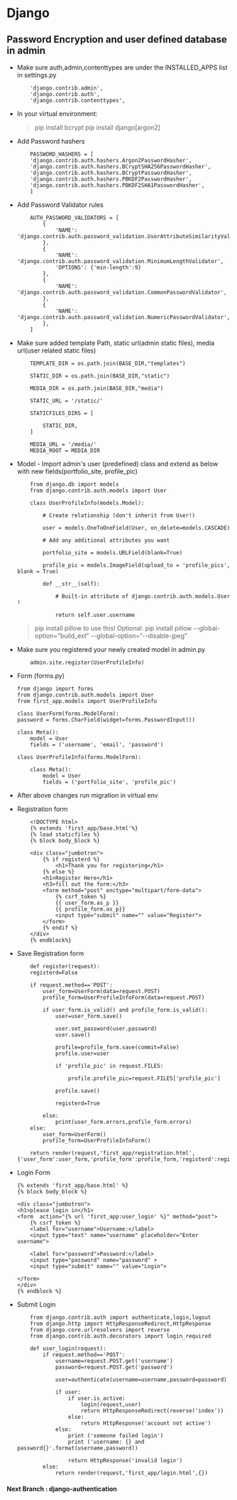 # Django
## Password Encryption and user defined database in admin
* Make sure auth,admin,contenttypes  are under the INSTALLED_APPS list in settings.py
    ```
        'django.contrib.admin',
        'django.contrib.auth',
        'django.contrib.contenttypes',
    ```
* In your virtual environment: 
    > pip install bcrypt
    > pip install django[argon2]

* Add Password hashers
    ```
        PASSWORD_HASHERS = [
        'django.contrib.auth.hashers.Argon2PasswordHasher',
        'django.contrib.auth.hashers.BCryptSHA256PasswordHasher',
        'django.contrib.auth.hashers.BCryptPasswordHasher',
        'django.contrib.auth.hashers.PBKDF2PasswordHasher',
        'django.contrib.auth.hashers.PBKDF2SHA1PasswordHasher',
        ]
    ```
* Add Password Validator rules
    ```
        AUTH_PASSWORD_VALIDATORS = [
            {
                'NAME': 'django.contrib.auth.password_validation.UserAttributeSimilarityValidator',
            },
            {
                'NAME': 'django.contrib.auth.password_validation.MinimumLengthValidator',
                'OPTIONS': {'min-length':9}
            },
            {
                'NAME': 'django.contrib.auth.password_validation.CommonPasswordValidator',
            },
            {
                'NAME': 'django.contrib.auth.password_validation.NumericPasswordValidator',
            },
        ]
    ```
* Make sure added template Path, static url(admin static files), media url(user related static files)
    ```
        TEMPLATE_DIR = os.path.join(BASE_DIR,"templates")

        STATIC_DIR = os.path.join(BASE_DIR,"static")

        MEDIA_DIR = os.path.join(BASE_DIR,"media")
    ```
    ```
        STATIC_URL = '/static/'

        STATICFILES_DIRS = [

            STATIC_DIR,
        ]

        MEDIA_URL = '/media/'
        MEDIA_ROOT = MEDIA_DIR
    ```

* Model - Import admin's user (predefined) class and extend as below with new fields(portfolio_site, profile_pic)
    ```
        from django.db import models
        from django.contrib.auth.models import User

        class UserProfileInfo(models.Model):

            # Create relationship (don't inherit from User!)

            user = models.OneToOneField(User, on_delete=models.CASCADE)

            # Add any additional attributes you want

            portfolio_site = models.URLField(blank=True)

            profile_pic = models.ImageField(upload_to = 'profile_pics', blank = True)

            def __str__(self):

                # Built-in attribute of django.contrib.auth.models.User !

                return self.user.username
    ```
    > pip install pillow to use this!
    > Optional: pip install pillow --global-option=”build_ext” --global-option=”--disable-jpeg”
* Make sure you registered your newly created model in admin.py
    ```
        admin.site.register(UserProfileInfo)
    ```
* Form (forms.py)
    ```
    from django import forms
    from django.contrib.auth.models import User
    from first_app.models import UserProfileInfo

    class UserForm(forms.ModelForm):
	password = forms.CharField(widget=forms.PasswordInput())

	class Meta():
		model = User
		fields = ('username', 'email', 'password')

    class UserProfileInfo(forms.ModelForm):

        class Meta():
            model = User
            fields = ('portfolio_site', 'profile_pic')
    ```
* After above changes run migration in virtual env
* Registration form
    ```
        <!DOCTYPE html> 
        {% extends 'first_app/base.html'%} 
        {% load staticfiles %}
        {% block body_block %}

        <div class="jumbotron">
            {% if registerd %}
                <h1>Thank you for registering</h1>
            {% else %}
            <h1>Register Here</h1>
            <h3>fill out the form:</h3>
            <form method="post" enctype="multipart/form-data">
                {% csrf_token %}
                {{ user_form.as_p }}
                {{ profile_form.as_p}}
                <input type="submit" name="" value="Register">
            </form>
            {% endif %}
        </div>
        {% endblock%}
    ```
* Save Registration form
    ```
        def register(request):
        registerd=False

        if request.method=='POST':
            user_form=UserForm(data=request.POST)
            profile_form=UserProfileInfoForm(data=request.POST)

            if user_form.is_valid() and profile_form.is_valid():
                user=user_form.save()

                user.set_password(user.password)
                user.save()

                profile=profile_form.save(commit=False)
                profile.user=user

                if 'profile_pic' in request.FILES:

                    profile.profile_pic=request.FILES['profile_pic']

                profile.save()

                registerd=True

            else:
                print(user_form.errors,profile_form.errors)
        else:
            user_form=UserForm()
            profile_form=UserProfileInfoForm()

        return render(request,'first_app/registration.html',{'user_form':user_form,'profile_form':profile_form,'registerd':registerd})
    ```
* Login Form
    ```
    {% extends 'first_app/base.html' %}
    {% block body_block %}

    <div class="jumbotron">
    <h1>please login in</h1>
    <form  action="{% url 'first_app:user_login' %}" method="post">
        {% csrf_token %}
        <label for="username">Username:</label>
        <input type="text" name="username" placeholder="Enter username">

        <label for="password">Password:</label>
        <input type="password" name="password" >
        <input type="submit" name="" value="Login">

    </form>
    </div>
    {% endblock %}
    ```
* Submit Login
    ```
        from django.contrib.auth import authenticate,login,logout
        from django.http import HttpResponseRedirect,HttpResponse
        from django.core.urlresolvers import reverse
        from django.contrib.auth.decorators import login_required

        def user_login(request):
            if request.method=='POST':
                username=request.POST.get('username')
                password=request.POST.get('password')

                user=authenticate(username=username,password=password)

                if user:
                    if user.is_active:
                        login(request,user)
                        return HttpResponseRedirect(reverse('index'))
                    else:
                        return HttpResponse('account not active')
                else:
                    print ('someone failed login')
                    print ('username: {} and password{}'.format(username,password))

                    return HttpResponse('invalid login')
            else:
                return render(request,'first_app/login.html',{})

    ```
#### Next Branch : django-authentication

